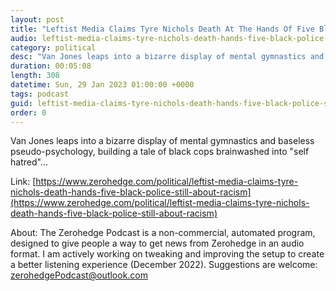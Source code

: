 ```yaml
---
layout: post
title: "Leftist Media Claims Tyre Nichols Death At The Hands Of Five Black Police &quot;Still About Racism&quot;  "
audio: leftist-media-claims-tyre-nichols-death-hands-five-black-police-still-about-racism-0
category: political
desc: "Van Jones leaps into a bizarre display of mental gymnastics and baseless pseudo-psychology, building a tale of black cops brainwashed into &quot;self hatred&quot;..."
duration: 00:05:08
length: 308
datetime: Sun, 29 Jan 2023 01:00:00 +0000
tags: podcast
guid: leftist-media-claims-tyre-nichols-death-hands-five-black-police-still-about-racism-0
order: 0
---
```

Van Jones leaps into a bizarre display of mental gymnastics and baseless pseudo-psychology, building a tale of black cops brainwashed into &quot;self hatred&quot;...

Link: [https://www.zerohedge.com/political/leftist-media-claims-tyre-nichols-death-hands-five-black-police-still-about-racism](https://www.zerohedge.com/political/leftist-media-claims-tyre-nichols-death-hands-five-black-police-still-about-racism)

About: The Zerohedge Podcast is a non-commercial, automated program, designed to give people a way to get news from Zerohedge in an audio format.  I am actively working on tweaking and improving the setup to create a better listening experience (December 2022).  Suggestions are welcome: [zerohedgePodcast@outlook.com](mailto:zerohedgePodcast@outlook.com)